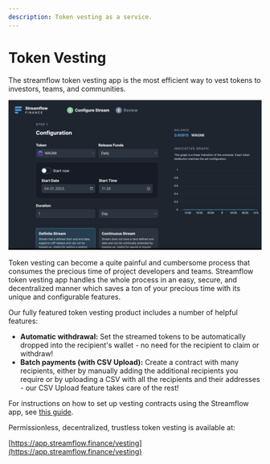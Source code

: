 ```yaml
---
description: Token vesting as a service.
---
```


# Token Vesting

The streamflow token vesting app is the most efficient way to vest tokens to investors, teams, and communities.

![](<../.gitbook/assets/Screenshot 2023-01-04 at 11.24.23.png>)

Token vesting can become a quite painful and cumbersome process that consumes the precious time of project developers and teams. Streamflow token vesting app handles the whole process in an easy, secure, and decentralized manner which saves a ton of your precious time with its unique and configurable features.

Our fully featured token vesting product includes a number of helpful features:

* **Automatic withdrawal:** Set the streamed tokens to be automatically dropped into the recipient's wallet - no need for the recipient to claim or withdraw!
* **Batch payments (with CSV Upload):** Create a contract with many recipients, either by manually adding the additional recipients you require or by uploading a CSV with all the recipients and their addresses - our CSV Upload feature takes care of the rest!&#x20;

For instructions on how to set up vesting contracts using the Streamflow app, see [this guide](https://docs.streamflow.finance/help/tutorials/token-vesting).

Permissionless, decentralized, trustless token vesting is available at:

[https://app.streamflow.finance/vesting](https://app.streamflow.finance/vesting)
